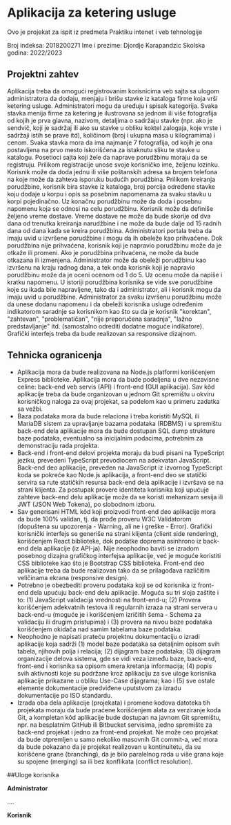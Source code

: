 # Aplikacija za ketering usluge

Ovo je projekat za ispit iz predmeta Praktiku intenet i veb tehnologije

Broj indeksa: 2018200271
Ime i prezime: Djordje Karapandzic
Skolska godina: 2022/2023

## Projektni zahtev

Aplikacija treba da omogući registrovanim korisnicima veb sajta sa ulogom administratora da dodaju, menjaju i brišu stavke iz kataloga firme koja vrši ketering usluge. Administratori mogu da uređuju i spisak kategorija. Svaka stavka menija firme za ketering je ilustrovana sa jednom ili više fotografija od kojih je prva glavna, nazivom, detaljima o sadržaju stavke (npr. ako je sendvič, koji je sadržaj ili ako su stavke u obliku koktel zalogaja, koje vrste i sadržaji istih se prave itd), količinom (broj i ukupna masa u kilogramima) i cenom. Svaka stavka mora da ima najmanje 7 fotografija, od kojih je ona postavljena na prvo mesto iskorišćena za istaknutu sliku te stavke u katalogu. Posetioci sajta koji žele da naprave porudžbinu moraju da se registruju. Prilikom registracije unose svoje korisničko ime, željenu lozinku. Korisnik može da doda jednu ili više poštanskih adresa sa brojem telefona na koje može da zahteva isporuku budućih porudžbina. Prilikom kreiranja porudžbine, korisnik bira stavke iz kataloga, broj porcija određene stavke koju dodaje u korpu i opis sa posebnim napomenama za svaku stavku u korpi pojedinačno. Uz konačnu porudžbinu može da doda i posebnu napomenu koja se odnosi na celu porudžbinu. Korisnik može da definiše željeno vreme dostave. Vreme dostave ne može da bude skorije od dva dana od trenutka kreiranja narudžbine i ne može da bude dalje od 15 radnih dana od dana kada se kreira porudžbina. Administratori portala treba da imaju uvid u izvršene porudžbine i mogu da ih obeleže kao prihvaćene. Dok porudžbina nije prihvaćena, korisnik koji je napravio porudžbinu može da je otkaže ili promeni. Ako je porudžbina prihvaćena, ne može da bude otkazana ili izmenjena. Administrator može da obeleži porudžbinu kao izvršenu na kraju radnog dana, a tek onda korisnik koji je napravio porudžbinu može da je oceni ocenom od 1 do 5. Uz ocenu može da napiše i kratku napomenu. U istoriji porudžbina korisnika se vide sve porudžbine koje su ikada bile napravljene, tako da i administrator, ali i korisnik mogu da imaju uvid u porudžbine. Administrator za svaku izvršenu porudžbinu može da unese dodanu napomenu i da obeleži korisnika usluge određenim indikatorom saradnje sa korisnikom kao što su da je korisnik "korektan", "zahtevan", "problematičan", "nije preporučena saradnja", "lažno predstavljanje" itd. (samostalno odrediti dodatne moguće indikatore). Grafički interfejs treba da bude realizovan sa responsive dizajnom.

## Tehnicka ogranicenja

- Aplikacija mora da bude realizovana na Node.js platformi korišćenjem Express biblioteke. Aplikacija mora da bude podeljena u dve nezavisne celine: back-end veb servis (API) i front-end (GUI aplikacija). Sav kôd aplikacije treba da bude organizovan u jednom Git spremištu u okviru korisničkog naloga za ovaj projekat, sa podelom kao u primeru zadatka sa vežbi.
- Baza podataka mora da bude relaciona i treba koristiti MySQL ili MariaDB sistem za upravljanje bazama podataka (RDBMS) i u spremištu back-end dela aplikacije mora da bude dostupan SQL dump strukture baze podataka, eventualno sa inicijalnim podacima, potrebnim za demonstraciju rada projekta.
- Back-end i front-end delovi projekta moraju da budi pisani na TypeScript jeziku, prevedeni TypeScript prevodiocem na adekvatan JavaScript. Back-end deo aplikacije, preveden na JavaScript iz izvornog TypeScript koda se pokreće kao Node.js aplikacija, a front-end deo se statički servira sa rute statičkih resursa back-end dela aplikacije i izvršava se na strani klijenta. Za postupak provere identiteta korisnika koji upućuje zahteve back-end delu aplikacije može da se koristi mehanizam sesija ili JWT (JSON Web Tokena), po slobodnom izboru.
- Sav generisani HTML kôd koji proizvodi front-end deo aplikacije mora da bude 100% validan, tj. da prođe proveru W3C Validatorom (dopuštena su upozorenja - Warning, ali ne i greške - Error). Grafički korisnički interfejs se generiše na strani klijenta (client side rendering), korišćenjem React biblioteke, dok podatke doprema asinhrono iz back-end dela aplikacije (iz API-ja). Nije neophodno baviti se izradom posebnog dizajna grafičkog interfejsa aplikacije, već je moguće koristiti CSS biblioteke kao što je Bootstrap CSS biblioteka. Front-end deo aplikacije treba da bude realizovan tako da se prilagođava različitim veličinama ekrana (responsive design).
- Potrebno je obezbediti proveru podataka koji se od korisnika iz front-end dela upućuju back-end delu aplikacije. Moguća su tri sloja zaštite i to: (1) JavaScript validacija vrednosti na front-end-u; (2) Provera korišćenjem adekvatnih testova ili regularnih izraza na strani servera u back-end-u (moguće je i korišćenjem izričitih šema - Schema za validaciju ili drugim pristupima) i (3) provera na nivou baze podataka korišćenjem okidača nad samim tabelama baze podataka.
- Neophodno je napisati prateću projektnu dokumentaciju o izradi aplikacije koja sadrži (1) model baze podataka sa detaljnim opisom svih tabela, njihovih polja i relacija; (2) dijagram baze podataka; (3) dijagram organizacije delova sistema, gde se vidi veza između baze, back-end, front-end i korisnika sa opisom smera kretanja informacija; (4) popis svih aktivnosti koje su podržane kroz aplikaciju za sve uloge korisnika aplikacije prikazane u obliku Use-Case dijagrama; kao i (5) sve ostale elemente dokumentacije predviđene uputstvom za izradu dokumentacije po ISO standardu.
- Izrada oba dela aplikacije (projekata) i promene kodova datoteka tih projekata moraju da bude praćene korišćenjem alata za verziranje koda Git, a kompletan kôd aplikacije bude dostupan na javnom Git spremištu, npr. na besplatnim GitHub ili Bitbucket servisima, jedno spremište za back-end projekat i jedno za front-end projekat. Ne može ceo projekat da bude otpremljen u samo nekoliko masovnih Git commit-a, već mora da bude pokazano da je projekat realizovan u kontinuitetu, da su korišćene grane (branching), da je bilo paralelnog rada u više grana koje su spojene (merging) sa ili bez konflikata (conflict resolution).


##Uloge korisnika

**Administrator**

....

**Korisnik**